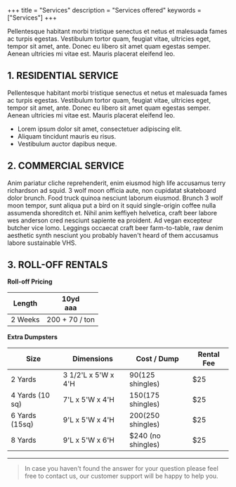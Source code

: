 +++
title = "Services"
description = "Services offered"
keywords = ["Services"]
+++

Pellentesque habitant morbi tristique senectus et netus et malesuada fames ac turpis egestas. Vestibulum tortor quam, feugiat vitae, ultricies eget, tempor sit amet, ante. Donec eu libero sit amet quam egestas semper. Aenean ultricies mi vitae est. Mauris placerat eleifend leo.

<a name="residential"></a>

## 1. RESIDENTIAL SERVICE

Pellentesque habitant morbi tristique senectus et netus et malesuada fames ac turpis egestas. Vestibulum tortor quam, feugiat vitae, ultricies eget, tempor sit amet, ante. Donec eu libero sit amet quam egestas semper. Aenean ultricies mi vitae est. Mauris placerat eleifend leo.

* Lorem ipsum dolor sit amet, consectetuer adipiscing elit.
* Aliquam tincidunt mauris eu risus.
* Vestibulum auctor dapibus neque.

<a name="commercial"></a>

## 2. COMMERCIAL SERVICE

Anim pariatur cliche reprehenderit, enim eiusmod high life accusamus terry richardson ad squid. 3 wolf moon officia aute, non cupidatat skateboard dolor brunch. Food truck quinoa nesciunt laborum eiusmod. Brunch 3 wolf moon tempor, sunt aliqua put a bird on it squid single-origin coffee nulla assumenda shoreditch et. Nihil anim keffiyeh helvetica, craft beer labore wes anderson cred nesciunt sapiente ea proident. Ad vegan excepteur butcher vice lomo. Leggings occaecat craft beer farm-to-table, raw denim aesthetic synth nesciunt you probably haven't heard of them accusamus labore sustainable VHS.

<a name="rolloff"></a>

## 3. ROLL-OFF RENTALS

**Roll-off Pricing**

| **Length** | **10yd<br>aaa** |
|------------|-----------------|
| 2 Weeks    | 200 + 70 / ton  |

**Extra Dumpsters**

| **Size**        | **Dimensions**      | **Cost / Dump**      | **Rental Fee** |
|-----------------|---------------------|----------------------|----------------|
| 2 Yards         | 3 1/2'L x 5'W x 4'H | $90 ($125 shingles)  | $25            |
| 4 Yards (10 sq) | 7'L x 5'W x 4'H     | $150 ($175 shingles) | $25            |
| 6 Yards (15sq)  | 9'L x 5'W x 4'H     | $200 ($250 shingles) | $25            |
| 8 Yards         | 9'L x 5'W x 6'H     | $240 (no shingles)   | $25            |

---

> In case you haven't found the answer for your question please feel free to contact us, our customer support will be happy to help you.
